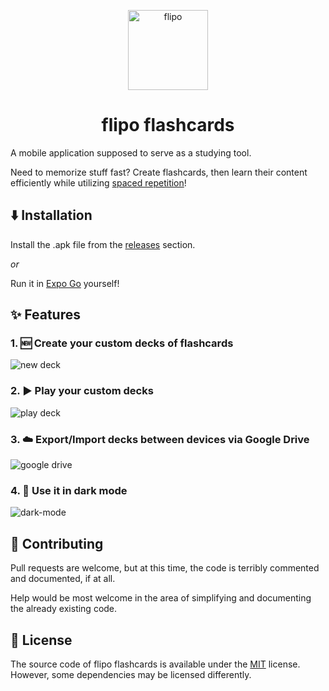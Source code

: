<p align="center">
  <img alt="flipo" height="128" src="https://user-images.githubusercontent.com/92170268/220409481-e1a92270-ef1b-4a41-bf36-1f1f62fde85c.svg">
  <h1 align="center">flipo flashcards</h1>
</p>

A mobile application supposed to serve as a studying tool.

Need to memorize stuff fast?
Create flashcards, then learn their content efficiently while utilizing [spaced repetition](https://en.wikipedia.org/wiki/Spaced_repetition)!

## ⬇️ Installation

Install the .apk file from the [releases](https://github.com/sevcak/flipo-flashcards/releases) section.

_or_

Run it in [Expo Go](https://expo.dev/expo-go) yourself!

## ✨ Features

### 1. 🆕 Create your custom decks of flashcards
![new deck](https://user-images.githubusercontent.com/92170268/220421168-1960eb00-a6a0-4b37-9dcc-1b8afd8a5ece.gif)

### 2. ▶️ Play your custom decks
![play deck](https://user-images.githubusercontent.com/92170268/220422954-7c9aad4f-97d0-4957-a2e6-2e800e6f88ad.gif)

### 3. ☁️ Export/Import decks between devices via Google Drive
![google drive](https://user-images.githubusercontent.com/92170268/220423765-c80ff6b3-4423-4f4f-b6a8-bd32163eb6e6.gif)

### 4. 🌙 Use it in dark mode
![dark-mode](https://user-images.githubusercontent.com/92170268/220424098-44165085-2c09-4f14-8863-7a4288c61fb7.gif)

## 👏 Contributing

Pull requests are welcome, but at this time, the code is terribly commented and documented, if at all.

Help would be most welcome in the area of simplifying and documenting the already existing code.

## 📃 License

The source code of flipo flashcards is available under the [MIT](https://choosealicense.com/licenses/mit/) license.
However, some dependencies may be licensed differently.
